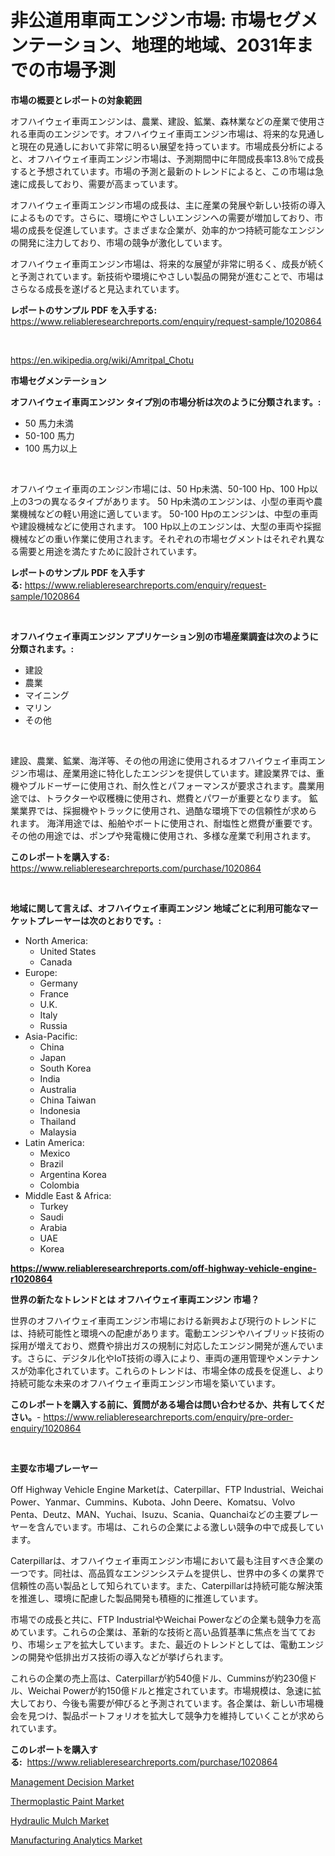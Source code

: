 <p><h1>非公道用車両エンジン市場: 市場セグメンテーション、地理的地域、2031年までの市場予測</h1></p><p><strong>市場の概要とレポートの対象範囲</strong></p>
<p><p>オフハイウェイ車両エンジンは、農業、建設、鉱業、森林業などの産業で使用される車両のエンジンです。オフハイウェイ車両エンジン市場は、将来的な見通しと現在の見通しにおいて非常に明るい展望を持っています。市場成長分析によると、オフハイウェイ車両エンジン市場は、予測期間中に年間成長率13.8％で成長すると予想されています。市場の予測と最新のトレンドによると、この市場は急速に成長しており、需要が高まっています。</p><p>オフハイウェイ車両エンジン市場の成長は、主に産業の発展や新しい技術の導入によるものです。さらに、環境にやさしいエンジンへの需要が増加しており、市場の成長を促進しています。さまざまな企業が、効率的かつ持続可能なエンジンの開発に注力しており、市場の競争が激化しています。</p><p>オフハイウェイ車両エンジン市場は、将来的な展望が非常に明るく、成長が続くと予測されています。新技術や環境にやさしい製品の開発が進むことで、市場はさらなる成長を遂げると見込まれています。</p></p>
<p><strong>レポートのサンプル PDF を入手する:</strong> <a href="https://www.reliableresearchreports.com/enquiry/request-sample/1020864">https://www.reliableresearchreports.com/enquiry/request-sample/1020864</a></p>
<p>&nbsp;</p>
<p><a href="https://en.wikipedia.org/wiki/Amritpal_Chotu">https://en.wikipedia.org/wiki/Amritpal_Chotu</a></p>
<p><strong>市場セグメンテーション</strong></p>
<p><strong>オフハイウェイ車両エンジン タイプ別の市場分析は次のように分類されます。:</strong></p>
<p><ul><li>50 馬力未満</li><li>50-100 馬力</li><li>100 馬力以上</li></ul></p>
<p>&nbsp;</p>
<p><p>オフハイウェイ車両のエンジン市場には、50 Hp未満、50-100 Hp、100 Hp以上の3つの異なるタイプがあります。 50 Hp未満のエンジンは、小型の車両や農業機械などの軽い用途に適しています。 50-100 Hpのエンジンは、中型の車両や建設機械などに使用されます。 100 Hp以上のエンジンは、大型の車両や採掘機械などの重い作業に使用されます。それぞれの市場セグメントはそれぞれ異なる需要と用途を満たすために設計されています。</p></p>
<p><strong>レポートのサンプル PDF を入手する:</strong>&nbsp;<a href="https://www.reliableresearchreports.com/enquiry/request-sample/1020864">https://www.reliableresearchreports.com/enquiry/request-sample/1020864</a></p>
<p>&nbsp;</p>
<p><strong> オフハイウェイ車両エンジン アプリケーション別の市場産業調査は次のように分類されます。:</strong></p>
<p><ul><li>建設</li><li>農業</li><li>マイニング</li><li>マリン</li><li>その他</li></ul></p>
<p>&nbsp;</p>
<p><p>建設、農業、鉱業、海洋等、その他の用途に使用されるオフハイウェイ車両エンジン市場は、産業用途に特化したエンジンを提供しています。建設業界では、重機やブルドーザーに使用され、耐久性とパフォーマンスが要求されます。農業用途では、トラクターや収穫機に使用され、燃費とパワーが重要となります。 鉱業業界では、採掘機やトラックに使用され、過酷な環境下での信頼性が求められます。 海洋用途では、船舶やボートに使用され、耐塩性と燃費が重要です。その他の用途では、ポンプや発電機に使用され、多様な産業で利用されます。</p></p>
<p><strong>このレポートを購入する:</strong>&nbsp; <a href="https://www.reliableresearchreports.com/purchase/1020864">https://www.reliableresearchreports.com/purchase/1020864</a></p>
<p>&nbsp;</p>
<p><strong>地域に関して言えば、オフハイウェイ車両エンジン 地域ごとに利用可能なマーケットプレーヤーは次のとおりです。:</strong></p>
<p><ul>
    <li>
        North America:
        <ul>
            <li>United States</li>
            <li>Canada</li>
        </ul>
    </li>
    <li>
        Europe:
        <ul>
            <li>Germany</li>
            <li>France</li>
            <li>U.K.</li>
            <li>Italy</li>
            <li>Russia</li>
        </ul>
    </li>
    <li>
        Asia-Pacific:
        <ul>
            <li>China</li>
            <li>Japan</li>
            <li>South Korea</li>
            <li>India</li>
            <li>Australia</li>
            <li>China Taiwan</li>
            <li>Indonesia</li>
            <li>Thailand</li>
            <li>Malaysia</li>
        </ul>
    </li>
    <li>
        Latin America:
        <ul>
            <li>Mexico</li>
            <li>Brazil</li>
            <li>Argentina Korea</li>
            <li>Colombia</li>
        </ul>
    </li>
    <li>
        Middle East & Africa:
        <ul>
            <li>Turkey</li>
            <li>Saudi</li>
            <li>Arabia</li>
            <li>UAE</li>
            <li>Korea</li>
        </ul>
    </li>
    </ul></p>
<p><strong><a href="https://www.reliableresearchreports.com/off-highway-vehicle-engine-r1020864">https://www.reliableresearchreports.com/off-highway-vehicle-engine-r1020864</a></strong>&nbsp;</p>
<p><strong>世界の新たなトレンドとは オフハイウェイ車両エンジン 市場？</strong></p>
<p><p>世界のオフハイウェイ車両エンジン市場における新興および現行のトレンドには、持続可能性と環境への配慮があります。電動エンジンやハイブリッド技術の採用が増えており、燃費や排出ガスの規制に対応したエンジン開発が進んでいます。さらに、デジタル化やIoT技術の導入により、車両の運用管理やメンテナンスが効率化されています。これらのトレンドは、市場全体の成長を促進し、より持続可能な未来のオフハイウェイ車両エンジン市場を築いています。</p></p>
<p><strong>このレポートを購入する前に、質問がある場合は問い合わせるか、共有してください。</strong>- <a href="https://www.reliableresearchreports.com/enquiry/pre-order-enquiry/1020864">https://www.reliableresearchreports.com/enquiry/pre-order-enquiry/1020864</a></p>
<p>&nbsp;</p>
<p><strong>主要な市場プレーヤー</strong></p>
<p><p>Off Highway Vehicle Engine Marketは、Caterpillar、FTP Industrial、Weichai Power、Yanmar、Cummins、Kubota、John Deere、Komatsu、Volvo Penta、Deutz、MAN、Yuchai、Isuzu、Scania、Quanchaiなどの主要プレーヤーを含んでいます。市場は、これらの企業による激しい競争の中で成長しています。</p><p>Caterpillarは、オフハイウェイ車両エンジン市場において最も注目すべき企業の一つです。同社は、高品質なエンジンシステムを提供し、世界中の多くの業界で信頼性の高い製品として知られています。また、Caterpillarは持続可能な解決策を推進し、環境に配慮した製品開発も積極的に推進しています。</p><p>市場での成長と共に、FTP IndustrialやWeichai Powerなどの企業も競争力を高めています。これらの企業は、革新的な技術と高い品質基準に焦点を当てており、市場シェアを拡大しています。また、最近のトレンドとしては、電動エンジンの開発や低排出ガス技術の導入などが挙げられます。</p><p>これらの企業の売上高は、Caterpillarが約540億ドル、Cumminsが約230億ドル、Weichai Powerが約150億ドルと推定されています。市場規模は、急速に拡大しており、今後も需要が伸びると予測されています。各企業は、新しい市場機会を見つけ、製品ポートフォリオを拡大して競争力を維持していくことが求められています。</p></p>
<p><strong>このレポートを購入する:</strong>&nbsp;&nbsp;<a href="https://www.reliableresearchreports.com/purchase/1020864">https://www.reliableresearchreports.com/purchase/1020864</a></p>
<p><p><a href="https://issuu.com/reportprime-2/docs/management-decision-market-size-2030.pptx">Management Decision Market</a></p><p><a href="https://github.com/anggakarna133/Market-Research-Report-List-1/blob/main/thermoplastic-paint-market.md">Thermoplastic Paint Market</a></p><p><a href="https://github.com/ochgvvcj16/Market-Research-Report-List-1/blob/main/hydraulic-mulch-market.md">Hydraulic Mulch Market</a></p><p><a href="https://issuu.com/reportprime-2/docs/manufacturing-analytics-market-size-2030.pptx">Manufacturing Analytics Market</a></p></p>